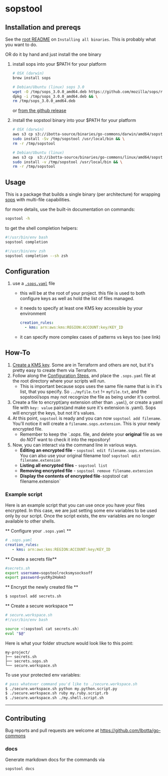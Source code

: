 # sopstool

## Installation and prereqs

See the [root README](../README.md) on `Installing all binaries`.  This is probably what you want to do.

OR do it by hand and just install the one binary

1. install sops into your $PATH for your platform

    ```sh
    # OSX (darwin)
    brew install sops
    ```

    ```sh
    # Debian/Ubuntu (linux) sops 3.0
    wget -O /tmp/sops_3.0.0_amd64.deb https://github.com/mozilla/sops/releases/download/3.0.0/sops_3.0.0_amd64.deb && \
    dpkg -i /tmp/sops_3.0.0_amd64.deb && \
    rm /tmp/sops_3.0.0_amd64.deb
    ```

    or [from the github release](https://github.com/mozilla/sops/releases)

1. install the sopstool binary into your $PATH for your platform

    ```sh
    # OSX (darwin)
    aws s3 cp s3://ibotta-source/binaries/go-commons/darwin/amd64/sopstool /tmp/sopstool && \
    sudo install -Sv /tmp/sopstool /usr/local/bin && \
    rm -r /tmp/sopstool
    ```

    ```sh
    # Debian/Ubuntu (linux)
    aws s3 cp  s3://ibotta-source/binaries/go-commons/linux/amd64/sopstool /tmp/sopstool && \
    sudo install -v /tmp/sopstool /usr/local/bin && \
    rm -r /tmp/sopstool
    ```

## Usage

This is a package that builds a single binary (per architecture) for wrapping [sops](https://github.com/mozilla/sops) with multi-file capabilities.

for more details, use the built-in documentation on commands:

```sh
sopstool -h
```

to get the shell completion helpers:

```sh
#!/usr/bin/env bash
sopstool completion
```

```sh
#!/usr/bin/env zsh
sopstool completion --sh zsh
```

## Configuration

1. use a [`.sops.yaml`](https://github.com/mozilla/sops#using-sops-yaml-conf-to-select-kms-pgp-for-new-files) file
    * this will be at the root of your project. this file is used to both configure keys as well as hold the list of files managed.
    * it needs to specify at least one KMS key accessible by your environment

        ```yaml
        creation_rules:
          - kms: arn:aws:kms:REGION:ACCOUNT:key/KEY_ID
        ```

    * it can specify more complex cases of patterns vs keys too (see link)

## How-To

1. [Create a KMS key](https://github.com/Ibotta/infrastructure/pull/265/files#diff-3c4152d505a5e581de30df76f03f3b3a). Some are in Terraform and others are not, but it's pretty easy to create them via Terraform.
1. Follow along the [Configuration Steps](https://github.com/Ibotta/go-commons/tree/develop/sopstool#configuration), and place the `.sops.yaml` file at the root directory where your scripts will run.
    * This is important because sops uses the same file name that is in it's list, that you specify. So `../myfile.txt` != `myfile.txt`, and the sopstool/sops may not recognize the file as being under it's control.
1. Create a file to encrypt(any extension other than `.yaml`), or create a yaml file with `key: value` pairs(and make sure it's extension is .yaml). Sops will encrypt the keys, but not it's values.
1. At this point, `sopstool` is ready and you can now `sopstool add filename`. You'll notice it will create a `filename.sops.extension`. This is your newly encrypted file.
    * Remember to keep the `*.sops.* file, and delete your **original** file as we do _NOT_ want to check it into the repository!
1. Now, you can interact via the command line in various ways.
    * **Editing an encrypted file** - `sopstool edit filename.sops.extension`. You can also use your original filename too! `sopstool edit filename.extension`
    * **Listing all encrypted files** - `sopstool list`
    * **Removing encrypted file** - `sopstool remove filename.extension`
    * **Display the contents of encrypted file**` - `sopstool cat filename.extension`

### Example script

Here is an example script that you can use once you have your files encrypted. In this case, we are just setting some env variables to be used only by our script. Once the script exists, the env variables are no longer available to other shells.

** Configure your `.sops.yaml` **
```yaml
# .sops.yaml
creation_rules:
   - kms: arn:aws:kms:REGION:ACCOUNT:key/KEY_ID
```

** Create a secrets file**
```sh
#secrets.sh
export username=sopstoolrocksmysocksoff
export password=yutRy2Hakm3
```

** Encrypt the newly created file **
```sh
$ sopstool add secrets.sh
```

** Create a secure workspace **
```sh
# secure.workspace.sh
#!/usr/bin/env bash

source <(sopstool cat secrets.sh)
eval "$@"
```

Here is what your folder structure would look like to this point:

```
my-project/
├── secrets.sh
├── secrets.sops.sh
└── secure.workspace.sh
```

To use your protected env variables:

```sh
# pass whatever command you'd like to ./secure.workspace.sh
$ ./secure.workspace.sh python my.python.script.py
$ ./secure.workspace.sh ruby my.ruby.script.rb
$ ./secure.workspace.sh ./my.shell.script.sh
```

***

## Contributing

Bug reports and pull requests are welcome at <https://github.com/Ibotta/go-commons>

### docs

Generate markdown docs for the commands via

```sh
sopstool docs
```
